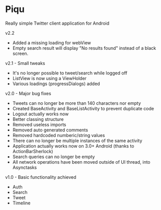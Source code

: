 Piqu
====

Really simple Twitter client application for Android

v2.2 
* Added a missing loading for webView
* Empty search result will display "No results found" instead of a black screen.

v2.1 - Small tweaks
* It's no longer possible to tweet/search while logged off
* ListView is now using a ViewHolder
* Various loadings (progressDialogs) added

v2.0 - Major bug fixes
* Tweets can no longer be more than 140 characters nor empty
* Created BaseActivity and BaseListActivity to prevent duplicate code
* Logout actually works now
* Better classing structure
* Removed useless imports
* Removed auto generated comments
* Removed hardcoded numberic/string values
* There can no longer be multiple instances of the same activity
* Application actually works now on 3.0+ Android (thanks to ActionBarSherlock)
* Search queries can no longer be empty
* All network operations have been moved outside of UI thread, into Asynctasks

v1.0 - Basic functionality achieved
* Auth
* Search
* Tweet
* Timeline